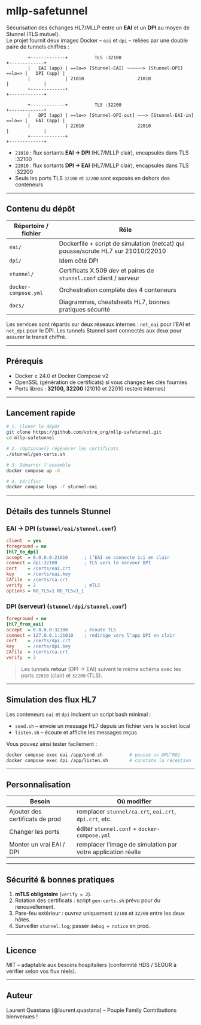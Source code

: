 # mllp-safetunnel

Sécurisation des échanges HL7/MLLP entre un **EAI** et un **DPI** au moyen de Stunnel (TLS mutuel).  
Le projet fournit deux images Docker – `eai` et `dpi` – reliées par une double paire de tunnels chiffrés :


```
        +-------------+          TLS :32100                               +-------------+
        |   EAI (app) | ==lo=> [Stunnel-EAI] ~~~~~~> [Stunnel-DPI] ==lo=> |   DPI (app) |
        |             | 21010                    21010                    |             |
        +-------------+                                                   +-------------+

        +-------------+          TLS :32200                                   +-------------+
        |   DPI (app) | ==lo=> [Stunnel-DPI-out] ~~~> [Stunnel-EAI-in] ==lo=> |   EAI (app) |
        |             | 22010                    22010                        |             |
        +-------------+                                                       +-------------+
```



* `21010` : flux sortants **EAI → DPI** (HL7/MLLP clair), encapsulés dans TLS :32100
* `22010` : flux sortants **DPI → EAI** (HL7/MLLP clair), encapsulés dans TLS :32200
* Seuls les ports TLS `32100` et `32200` sont exposés en dehors des conteneurs

---

## Contenu du dépôt

| Répertoire / fichier | Rôle |
|----------------------|------|
| `eai/`               | Dockerfile + script de simulation (netcat) qui pousse/scrute HL7 sur 21010/22010 |
| `dpi/`               | Idem côté DPI |
| `stunnel/`           | Certificats X.509 *dev* et paires de `stunnel.conf` client / serveur |
| `docker-compose.yml` | Orchestration complète des 4 conteneurs |
| `docs/`              | Diagrammes, cheatsheets HL7, bonnes pratiques sécurité |

Les services sont répartis sur deux réseaux internes : `net_eai` pour l’EAI et
`net_dpi` pour le DPI. Les tunnels Stunnel sont connectés aux deux pour assurer
le transit chiffré.

---

## Prérequis

* Docker ≥ 24.0 et Docker Compose v2  
* OpenSSL (génération de certificats) si vous changez les clés fournies  
* Ports libres : **32100, 32200** (21010 et 22010 restent internes)

---

## Lancement rapide

```bash
# 1. Cloner le dépôt
git clone https://github.com/votre_org/mllp-safetunnel.git
cd mllp-safetunnel

# 2. (Optionnel) régénérer les certificats
./stunnel/gen-certs.sh

# 3. Démarrer l'ensemble
docker compose up -d

# 4. Vérifier
docker compose logs -f stunnel-eai
````

---

## Détails des tunnels Stunnel

### EAI → DPI (`stunnel/eai/stunnel.conf`)

```ini
client  = yes
foreground = no
[hl7_to_dpi]
accept  = 0.0.0.0:21010      ; l’EAI se connecte ici en clair
connect = dpi:32100          ; TLS vers le serveur DPI
cert    = /certs/eai.crt
key     = /certs/eai.key
CAfile  = /certs/ca.crt
verify  = 2                  ; mTLS
options = NO_TLSv1 NO_TLSv1_1
```

### DPI (serveur) (`stunnel/dpi/stunnel.conf`)

```ini
foreground = no
[hl7_from_eai]
accept  = 0.0.0.0:32100      ; écoute TLS
connect = 127.0.0.1:21010    ; redirige vers l’app DPI en clair
cert    = /certs/dpi.crt
key     = /certs/dpi.key
CAfile  = /certs/ca.crt
verify  = 2
```

> Les tunnels **retour** (DPI → EAI) suivent le même schéma avec les ports `22010` (clair) et `32200` (TLS).

---

## Simulation des flux HL7

Les conteneurs `eai` et `dpi` incluent un script bash minimal :

* `send.sh` – envoie un message HL7 depuis un fichier vers le socket local
* `listen.sh` – écoute et affiche les messages reçus

Vous pouvez ainsi tester facilement :

```bash
docker compose exec eai /app/send.sh          # pousse un ORU^R01
docker compose exec dpi /app/listen.sh        # constate la réception
```

---

## Personnalisation

| Besoin                          | Où modifier                                                  |
| ------------------------------- | ------------------------------------------------------------ |
| Ajouter des certificats de prod | remplacer `stunnel/ca.crt`, `eai.crt`, `dpi.crt`, etc.       |
| Changer les ports               | éditer `stunnel.conf` + `docker-compose.yml`                 |
| Monter un vrai EAI / DPI        | remplacer l’image de simulation par votre application réelle |

---

## Sécurité & bonnes pratiques

1. **mTLS obligatoire** (`verify = 2`).
2. Rotation des certificats : script `gen-certs.sh` prévu pour du renouvellement.
3. Pare-feu extérieur : ouvrez uniquement `32100` et `32200` entre les deux hôtes.
4. Surveiller `stunnel.log`; passer `debug = notice` en prod.

---

## Licence

MIT – adaptable aux besoins hospitaliers (conformité HDS / SEGUR à vérifier selon vos flux réels).

---

## Auteur

Laurent Quastana (@laurent.quastana) – Poupie Family
Contributions bienvenues !

